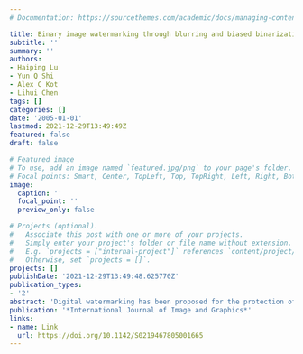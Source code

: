 ```yaml
---
# Documentation: https://sourcethemes.com/academic/docs/managing-content/

title: Binary image watermarking through blurring and biased binarization
subtitle: ''
summary: ''
authors:
- Haiping Lu
- Yun Q Shi
- Alex C Kot
- Lihui Chen
tags: []
categories: []
date: '2005-01-01'
lastmod: 2021-12-29T13:49:49Z
featured: false
draft: false

# Featured image
# To use, add an image named `featured.jpg/png` to your page's folder.
# Focal points: Smart, Center, TopLeft, Top, TopRight, Left, Right, BottomLeft, Bottom, BottomRight.
image:
  caption: ''
  focal_point: ''
  preview_only: false

# Projects (optional).
#   Associate this post with one or more of your projects.
#   Simply enter your project's folder or file name without extension.
#   E.g. `projects = ["internal-project"]` references `content/project/deep-learning/index.md`.
#   Otherwise, set `projects = []`.
projects: []
publishDate: '2021-12-29T13:49:48.625770Z'
publication_types:
- '2'
abstract: 'Digital watermarking has been proposed for the protection of digital medias. This paper presents two watermarking algorithms for binary images. Both algorithms involve a blurring preprocessing and a biased binarization. After the blurring, the first algorithm embeds a watermark by modifying the DC components of the Discrete Cosine Transform (DCT), followed by a biased binarization, and the second one embeds a watermark by directly biasing the binarization threshold of the blurred image, controlled by a loop. Experimental results show the imperceptibility and robustness aspects of both algorithms.'
publication: '*International Journal of Image and Graphics*'
links:
- name: Link
  url: https://doi.org/10.1142/S0219467805001665
---
```

